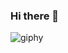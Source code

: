 ### Hi there 👋



![giphy](https://user-images.githubusercontent.com/117664615/200517220-90297671-a1da-4e24-b464-f9a5b6d8928f.gif)



<!--
**AlejandroMolines/alejandromolines** is a ✨ _special_ ✨ repository because its `README.md` (this file) appears on your GitHub profile.

Here are some ideas to get you started:

- 🔭 I’m currently working on ...
- 🌱 I’m currently learning ...
- 👯 I’m looking to collaborate on ...
- 🤔 I’m looking for help with ...
- 💬 Ask me about ...
- 📫 How to reach me: ...
- 😄 Pronouns: ...
- ⚡ Fun fact: ...
-->
